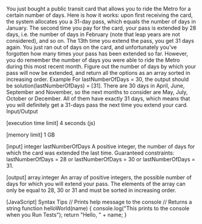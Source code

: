 You just bought a public transit card that allows you to ride the Metro for a certain number of days.
Here is how it works: upon first receiving the card, the system allocates you a 31-day pass, which equals the number of days in January. The second time you pay for the card, your pass is extended by 28 days, i.e. the number of days in February (note that leap years are not considered), and so on. The 13th time you extend the pass, you get 31 days again.
You just ran out of days on the card, and unfortunately you've forgotten how many times your pass has been extended so far. However, you do remember the number of days you were able to ride the Metro during this most recent month. Figure out the number of days by which your pass will now be extended, and return all the options as an array sorted in increasing order.
Example
For lastNumberOfDays = 30, the output should be
solution(lastNumberOfDays) = [31].
There are 30 days in April, June, September and November, so the next months to consider are May, July, October or December. All of them have exactly 31 days, which means that you will definitely get a 31-days pass the next time you extend your card.
Input/Output


[execution time limit] 4 seconds (js)


[memory limit] 1 GB


[input] integer lastNumberOfDays
A positive integer, the number of days for which the card was extended the last time.
Guaranteed constraints:
lastNumberOfDays = 28 or lastNumberOfDays = 30 or lastNumberOfDays = 31.


[output] array.integer
An array of positive integers, the possible number of days for which you will extend your pass. The elements of the array can only be equal to 28, 30 or 31 and must be sorted in increasing order.


[JavaScript] Syntax Tips
// Prints help message to the console
// Returns a string
function helloWorld(name) {
    console.log("This prints to the console when you Run Tests");
    return "Hello, " + name;
}


